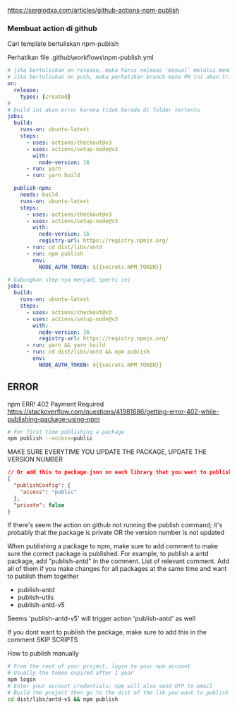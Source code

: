 https://sergiodxa.com/articles/github-actions-npm-publish

### Membuat action di github

Cari template bertuliskan npm-publish

Perhatikan file
.github\workflows\npm-publish.yml

```yml
# jika bertuliskan on release, maka harus release 'manual' melalui menu github.Jangan lupa untuk memberikan tag version number pada saat sebelum melakukan release
# Jika bertuliskan on push, maka perhatikan branch mana PR ini akan trigger
on:
  release:
    types: [created]
#
# build ini akan error karena tidak berada di folder tertentu
jobs:
  build:
    runs-on: ubuntu-latest
    steps:
      - uses: actions/checkout@v3
      - uses: actions/setup-node@v3
        with:
          node-version: 16
      - run: yarn
      - run: yarn build

  publish-npm:
    needs: build
    runs-on: ubuntu-latest
    steps:
      - uses: actions/checkout@v3
      - uses: actions/setup-node@v3
        with:
          node-version: 16
          registry-url: https://registry.npmjs.org/
      - run: cd dist/libs/antd
      - run: npm publish
        env:
          NODE_AUTH_TOKEN: ${{secrets.NPM_TOKEN}}

# Gabungkan step nya menjadi sperti ini
jobs:
  build:
    runs-on: ubuntu-latest
    steps:
      - uses: actions/checkout@v3
      - uses: actions/setup-node@v3
        with:
          node-version: 16
          registry-url: https://registry.npmjs.org/
      - run: yarn && yarn build
      - run: cd dist/libs/antd && npm publish
        env:
          NODE_AUTH_TOKEN: ${{secrets.NPM_TOKEN}}
```

## ERROR

npm ERR! 402 Payment Required
https://stackoverflow.com/questions/41981686/getting-error-402-while-publishing-package-using-npm

```bash
# For first time publishing a package
npm publish --access=public
```

MAKE SURE EVERYTIME YOU UPDATE THE PACKAGE, UPDATE THE VERSION NUMBER

```json
// Or add this to package.json on each library that you want to publish
{
  "publishConfig": {
    "access": "public"
  },
  "private": false
}
```

If there's seem the action on github not running the publish command; it's probably that the package is private OR the version number is not updated

When publishing a package to npm, make sure to add comment to make sure the correct package is published. For example, to publish a antd package, add "publish-antd" in the comment.
List of relevant comment. Add all of them if you make changes for all packages at the same time and want to publish them together

- publish-antd
- publish-utils
- publish-antd-v5

Seems 'publish-antd-v5' will trigger action 'publish-antd' as well

If you dont want to publish the package, make sure to add this in the comment
SKIP SCRIPTS

How to publish manually

```bash
# From the root of your project, login to your npm account
# Usually the token expired after 1 year
npm login
# Enter your account credentials; npm will also send OTP to email
# Build the project then go to the dist of the lib you want to publish
cd dist/libs/antd-v5 && npm publish
```
